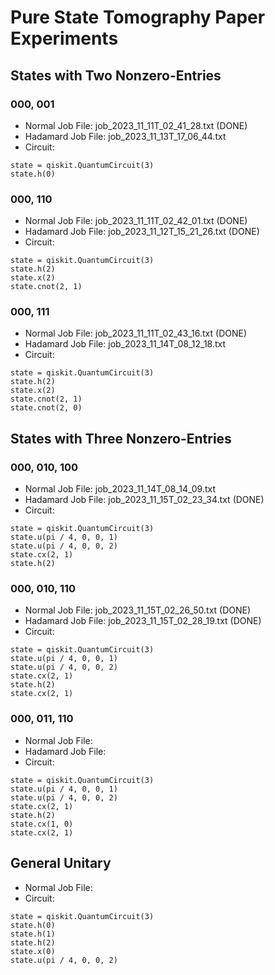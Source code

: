 # Pure State Tomography Paper Experiments

## States with Two Nonzero-Entries

### 000, 001

- Normal Job File: job_2023_11_11T_02_41_28.txt (DONE)
- Hadamard Job File: job_2023_11_13T_17_06_44.txt
- Circuit:

```
state = qiskit.QuantumCircuit(3)
state.h(0)
```

### 000, 110

- Normal Job File: job_2023_11_11T_02_42_01.txt (DONE)
- Hadamard Job File: job_2023_11_12T_15_21_26.txt (DONE)
- Circuit:

```
state = qiskit.QuantumCircuit(3)
state.h(2)
state.x(2)
state.cnot(2, 1)
```

### 000, 111

- Normal Job File: job_2023_11_11T_02_43_16.txt (DONE)
- Hadamard Job File: job_2023_11_14T_08_12_18.txt
- Circuit:

```
state = qiskit.QuantumCircuit(3)
state.h(2)
state.x(2)
state.cnot(2, 1)
state.cnot(2, 0)
```

## States with Three Nonzero-Entries

### 000, 010, 100

- Normal Job File: job_2023_11_14T_08_14_09.txt
- Hadamard Job File: job_2023_11_15T_02_23_34.txt (DONE)
- Circuit:

```
state = qiskit.QuantumCircuit(3)
state.u(pi / 4, 0, 0, 1)
state.u(pi / 4, 0, 0, 2)
state.cx(2, 1)
state.h(2)
```

### 000, 010, 110

- Normal Job File: job_2023_11_15T_02_26_50.txt (DONE)
- Hadamard Job File: job_2023_11_15T_02_28_19.txt (DONE)
- Circuit:

```
state = qiskit.QuantumCircuit(3)
state.u(pi / 4, 0, 0, 1)
state.u(pi / 4, 0, 0, 2)
state.cx(2, 1)
state.h(2)
state.cx(2, 1)
```

### 000, 011, 110

- Normal Job File:
- Hadamard Job File:
- Circuit:

```
state = qiskit.QuantumCircuit(3)
state.u(pi / 4, 0, 0, 1)
state.u(pi / 4, 0, 0, 2)
state.cx(2, 1)
state.h(2)
state.cx(1, 0)
state.cx(2, 1)
```

## General Unitary

- Normal Job File:
- Circuit:

```
state = qiskit.QuantumCircuit(3)
state.h(0)
state.h(1)
state.h(2)
state.x(0)
state.u(pi / 4, 0, 0, 2)
```
